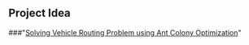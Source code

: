 ## Project Idea 

###"[Solving Vehicle Routing Problem using Ant Colony Optimization](https://github.com/rpotluri12/ase16groupi/blob/master/project/ProjectIdea.md)"